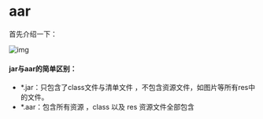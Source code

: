 # aar

首先介绍一下：

![img](https://upload-images.jianshu.io/upload_images/2787891-3b7c8d199262d42a.png?imageMogr2/auto-orient/strip|imageView2/2/w/1200/format/webp)

#### jar与aar的简单区别：

- *.jar：只包含了class文件与清单文件 ，不包含资源文件，如图片等所有res中的文件。
- *.aar：包含所有资源 ，class 以及 res 资源文件全部包含